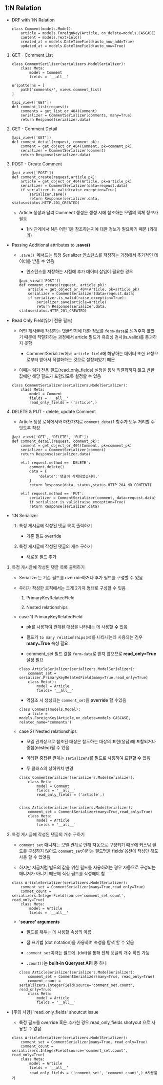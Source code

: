 ## 1:N Relation

* DRF with 1:N Ralation
  
  ```
  class Comment(models.Model):
      article = models.ForeignKey(Article, on_delete=models.CASCADE)
      content = models.TextField()
      created_at = models.DateTimeField(auto_now_add=True)
      updated_at = models.DateTimeField(auto_now=True)
  ```
1. GET - Comment LIst
   
   ```
   class CommentSerilizer(serializers.ModelSerializer):
       class Meta:
           model = Comment
           fields = '__all__'
   ```
   
   ```
   urlpatterns = [
       path('comments/', views.comment_list)
   ]
   ```
   
   ```
   @api_view(['GET'])
   def comment_list(request):
       comments = get_list_or_404(Comment)
       serializer = CommentSerializer(comments, many=True)
       return Response(serializer.data)
   ```

2. GET - Comment Detail
   
   ```
   @api_view(['GET'])
   def comment_detail(request, comment_pk):
       comment = get_object_or_404(Comment, pk=comment_pk)
       serializer = CommentSerializer(comment)
       return Response(serializer.data)
   ```

3. POST - Create Comment
   
   ```
   @api_view(['POST'])
   def comment_create(request,article_pk):
       article = get_object_or_404(Article, pk=article_pk)
       serializer = CommentSerializer(data=reqeust.data)
       if serializer.is_valid(raise_exception=True)
           serializer.save()
           return Response(serializer.data, status=status.HTTP.201_CREATED)
   ```
   
   - Article 생성과 달리 Comment 생성은 생성 시에 참조하는 모델의 객체 정보가 필요
     
     - 1:N 관계에서 N은 어떤 1을 참조하는지에 대한 정보가 필요하기 때문 (외래 키)
* Passing Additional attributes to **.save()**  
  
  * `.save() `메서드는 특정 Serializer 인스턴스를 저장하는 과정에서 추가적인 데이터를 받을 수 있음
    
    * 인스턴스를 저장하는 시점에 추가 데이터 삽입이 필요한 경우
    
    ```
    @api_view(['POST'])
    def comment_create(request, article_pk):
        article = get_object_or_404(Article, pk=article_pk)
        serializer = CommentSerializer(data=reqeust.data)
        if serializer.is_valid(raise_exception=True):
            serializer.save(article=article)
            return Response(serializer.data, status=status.HTTP_201_CREATED)
    ```

* Read Only Field(읽기 전용 필드)
  
  * 어떤 게시글에 작성하는 댓글인지에 대한 정보를 `form-data`로 넘겨주지 않았기 때문에 직렬화하는 과정에서 article 필드가 유효성 검사(is_valid)를 통과하지 못함
    
    * CommentSerializer에서 `article field`에 해당하는 데이터 또한 요청으로부터 받아서 직렬화하는 것으로 설정되었기 때문
  
  * 이때는 읽기 전용 필드(read_only_fields) 설정을 통해 직렬화하지 않고 반환 값에만 해당 필드가 포함되도록 설정할 수 있음
  
  ```
  class CommentSerializer(serializers.ModelSerializer):
      class Meta:
          model = Comment
          fields = '__all__'
          read_only_fields = ('article',)
  ```
4. DELETE & PUT - delete, update Comment
   
   * Article 생성 로직에서와 마찬가지로 `comment_detail` 함수가 모두 처리할 수잇도록 작성
   
   ```
   @api_view(['GET', 'DELETE', 'PUT'])
   def comment_detail(request, comment_pk):
       comment = get_object_or_404(Comment, pk=comment_pk)
       serializer = CommentSerializer(comment)
       return Response(serializer.data)
       
       elif request.method == 'DELETE':
           comment.delete()
           data = {
               'delete':'댓글이 삭제되었습니다.'
           }
           return Response(data, status,status.HTTP_204_NO_CONTENT)
       
       elif request.method == 'PUT':
           serializer = CommentSerializer(comment, data=request.data)
           if serializer.is_valid(raise_exception=True)
           return Response(serializer.data)
   ```
* 1:N Serializer
  
  1. 특정 게시글에 작성된 댓글 목록 출력하기
     
     * 기존 필드 override
  
  2. 특정 게시글에 작성된 댓글의 개수 구하기
     
     * 새로운 필드 추가
1. 특정 게시글에 작성된 댓글 목록 출력하기
   
   * Serializer는 기존 필드를 override하거나 추가 필드를 구성할 수 있음
   
   * 우리가 작성한 로직에서는 크게 2가지 형태로 구성할 수 잇음
     
     1. PrimaryKeyRelatedFIeld
     
     2. Nested relationships
   
   * case 1) PrimaryKeyRelatedField
     
     * pk를 사용하여 관계된 대상을 나타내는 데 사용할 수 있음
     
     * 필드가 `to many relationships(N)`를 나타내는데 사용되는 경우 **many=True** 속성 필요
     
     * comment_set 필드 값을 `form-data`로 받지 않으므로 **read_only=True** 설정 필요
     
     ```
     class ArticleSerializer(serializers.ModelSerializer):
         comment_set = serializer.PrimaryKeyRelatedField(many=True,read_only=True)
         class Meta():
             model = Article
             fields= '__all__'
     ```
     
     * 역참조 시 생성되는 `comment_set`을 **override** 할 수있음
     
     ```
     class Comment(models.Model):
         article = models.ForeignKey(Article,on_delete=models.CASCASE, related_name='comments')
     ```
   
   * case 2) Nested relationships
     
     * 모델 관계상으로 참조된 대상은 참도하는 대상의 표현(응답)에 포함되거나 중첩(nested)될 수 있음
     
     * 이러한 중첩된 관계는 `serializers`를 필드로 사용하여 표현할 수 있음
     
     * 두 클래스의 상하위치 변경
     
     ```
     class CommentSerializer(serializers.ModelSerializer):
         class Meta:
             model = Comment
             fields = '__all__'
             read_only_fields = ('article',)
     
     
     class ArticleSerializer(serialiers.ModelSerializer):
         comment_set = CommentSerializer(many=True,read_only=True)
         class Meta:
             model = Article
             fields = '__all__'
     ```

2. 특정 게시글에 작성된 댓글의 개수 구하기
   
   * `comment_set` 매니저는 모델 관계로 인해 자동으로 구성되기 때문에 커스텀 필드를 구성하지 않아도 `comment_set`이라는 필드명을 fields`옵션에 작성만 해도 사용 할 수 있엇음
   
   * 하지만 지금처럼 별도의 값을 위한 필드를 사용하려는 경우 자동으로 구성되는 매니저가 아니기 때문에 직접 필드를 작성해야 함
   
   ```
   class ArticleSerializer(serializers.ModelSerializer):
       comment_set = CommentSerializer(many=True,read_only=True)
       commet_count = serializers.IntegerField(source='comment_set.count', read_only=True)
       class Meta:
           model = Article
           fields = '__all__'
   ```
   
   * '**source' arguments**   
     
     * 필드를 채우는 데 사용할 속성의 이름
     
     * 점 표기법 (dot notation)을 사용하여 속성을 탐색 할 수 있음
     
     * `comment_set`이라는 필드에 .(dot)을 통해 전체 댓글의 개수 확인 가능
     
     * `.count()`는 **built-in Queryset API** 중 하나
     
     ```
     class ArticleSerializer(serializers.ModelSerializer):
         comment_set = CommentSerializer(many=True, read_only=True)
         comment_count = serialilzers.IntegerField(source='comment_set.count', read_only=True)
         class Meta:
             model = Article
             fields = '__all__'
     ```
* [주의 사항] 'read_only_fields' shoutcut issue
  
  * 특정 필드를 override 혹은 추가한 경우 read_only_fields shotycut 으로 사용할 수 없음
  
  ```
  class ArticleSerializer(serializers.ModelSerializer):
      comment_set = CommentSerializer(many=True, read_only=True)
      comment_count = serialilzers.IntegerField(source='comment_set.count', read_only=True)
      class Meta:
          model = Article
          fields = '__all__'
          read_only_fields = ('comment_set', 'comment_count',) #사용불가
  ```
  
  

